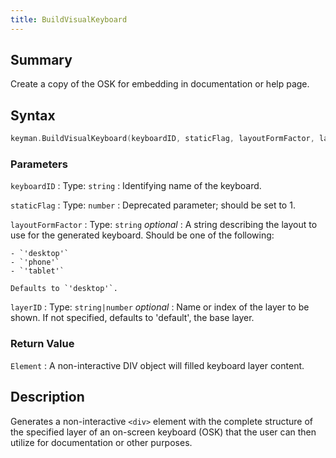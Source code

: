 ```yaml
---
title: BuildVisualKeyboard
---
```


## Summary

Create a copy of the OSK for embedding in documentation or help page.

## Syntax

```c
keyman.BuildVisualKeyboard(keyboardID, staticFlag, layoutFormFactor, layerID)
```

### Parameters

`keyboardID`
:   Type: `string`
:   Identifying name of the keyboard.

`staticFlag`
:   Type: `number`
:   Deprecated parameter; should be set to 1.

`layoutFormFactor`
:   Type: `string` *optional*
:   A string describing the layout to use for the generated keyboard. Should be one of the following:

    - `'desktop'`
    - `'phone'`
    - `'tablet'`

    Defaults to `'desktop'`.

`layerID`
:   Type: `string|number` *optional*
:   Name or index of the layer to be shown. If not specified, defaults to 'default', the base layer.

### Return Value

`Element`
:   A non-interactive DIV object will filled keyboard layer content.

## Description

Generates a non-interactive `<div>` element with the complete structure
of the specified layer of an on-screen keyboard (OSK) that the user can
then utilize for documentation or other purposes.
